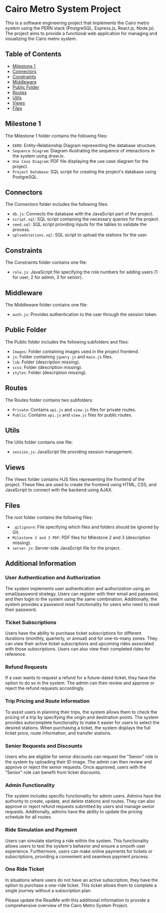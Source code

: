 # Cairo Metro System Project

This is a software engineering project that implements the Cairo metro system using the PERN stack (PostgreSQL, Express.js, React.js, Node.js). The project aims to provide a functional web application for managing and visualizing the Cairo metro system.

## Table of Contents
- [Milestone 1](#milestone-1)
- [Connectors](#connectors)
- [Constraints](#constraints)
- [Middleware](#middleware)
- [Public Folder](#public-folder)
- [Routes](#routes)
- [Utils](#utils)
- [Views](#views)
- [Files](#files)

## Milestone 1
The Milestone 1 folder contains the following files:
- `EERD`: Entity-Relationship Diagram representing the database structure.
- `Sequence Diagram`: Diagram illustrating the sequence of interactions in the system using draw.io.
- `Use Case Diagram`: PDF file displaying the use case diagram for the project.
- `Project Database`: SQL script for creating the project's database using PostgreSQL.

## Connectors
The Connectors folder includes the following files:
- `db.js`: Connects the database with the JavaScript part of the project.
- `script.sql`: SQL script containing the necessary queries for the project.
- `seed.sql`: SQL script providing inputs for the tables to validate the process.
- `uploadstations.sql`: SQL script to upload the stations for the user.

## Constraints
The Constraints folder contains one file:
- `role.js`: JavaScript file specifying the role numbers for adding users (1 for user, 2 for admin, 3 for senior).

## Middleware
The Middleware folder contains one file:
- `auth.js`: Provides authentication to the user through the session token.

## Public Folder
The Public folder includes the following subfolders and files:
- `Images`: Folder containing images used in the project frontend.
- `js`: Folder containing `jquery.js` and `main.js` files.
- `lib`: Folder (description missing).
- `scss`: Folder (description missing).
- `styles`: Folder (description missing).

## Routes
The Routes folder contains two subfolders:
- `Private`: Contains `api.js` and `view.js` files for private routes.
- `Public`: Contains `api.js` and `view.js` files for public routes.

## Utils
The Utils folder contains one file:
- `session.js`: JavaScript file providing session management.

## Views
The Views folder contains HJS files representing the frontend of the project. These files are used to create the frontend using HTML, CSS, and JavaScript to connect with the backend using AJAX.

## Files
The root folder contains the following files:
- `.gitignore`: File specifying which files and folders should be ignored by Git.
- `Milestone 2 and 3 PDF`: PDF files for Milestone 2 and 3 (description missing).
- `server.js`: Server-side JavaScript file for the project.

## Additional Information

### User Authentication and Authorization
The system implements user authentication and authorization using an email/password strategy. Users can register with their email and password, and then login to the system using the same combination. Additionally, the system provides a password reset functionality for users who need to reset their password.

### Ticket Subscriptions
Users have the ability to purchase ticket subscriptions for different durations (monthly, quarterly, or annual) and for one-to-many zones. They can view their active ticket subscriptions and upcoming rides associated with those subscriptions. Users can also view their completed rides for reference.

### Refund Requests
If a user wants to request a refund for a future-dated ticket, they have the option to do so in the system. The admin can then review and approve or reject the refund requests accordingly.

### Trip Pricing and Route Information
To assist users in planning their trips, the system allows them to check the pricing of a trip by specifying the origin and destination points. The system provides autocomplete functionality to make it easier for users to select the desired stations. When purchasing a ticket, the system displays the full ticket price, route information, and transfer stations.

### Senior Requests and Discounts
Users who are eligible for senior discounts can request the "Senior" role in the system by uploading their ID image. The admin can then review and approve or reject the senior requests. Once approved, users with the "Senior" role can benefit from ticket discounts.

### Admin Functionality
The system includes specific functionality for admin users. Admins have the authority to create, update, and delete stations and routes. They can also approve or reject refund requests submitted by users and manage senior requests. Additionally, admins have the ability to update the pricing schedule for all routes.

### Ride Simulation and Payment
Users can simulate starting a ride within the system. This functionality allows users to test the system's behavior and ensure a smooth user experience. Furthermore, users can make online payments for tickets or subscriptions, providing a convenient and seamless payment process.

### One Ride Ticket
In situations where users do not have an active subscription, they have the option to purchase a one-ride ticket. This ticket allows them to complete a single journey without a subscription plan.

Please update the ReadMe with this additional information to provide a comprehensive overview of the Cairo Metro System Project.
